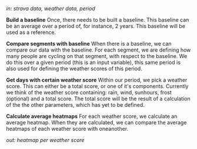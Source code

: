 *in: strava data, weather data, period*

**Build a baseline**
Once, there needs to be built a baseline. This baseline can be an average over 
a period of, for instance, 2 years. This baseline will be used as a reference.

**Compare segments with baseline**
When there is a baseline, we can compare our data with the baseline. 
For each segment, we are defining how many people are cycling on that segment, 
with respect to the baseline.
We do this over a given period (this is an input variable), this same period is
also used for defining the weather scores of this period.

**Get days with certain weather score**
Within our period, we pick a weather score. 
This can either be a total score, or one of it's components.
Currently we think of the weather score containing: rain, wind, sunhours,
frost (optional) and a total score. 
The total score will be the result of a calculation of the the other parameters,
which has yet to be defined.

**Calculate average heatmaps**
For each weather score, we calculate an average heatmap.
When they are calculated, we can compare the average heatmaps of each
weather score with oneanother.

*out: heatmap per weather score*